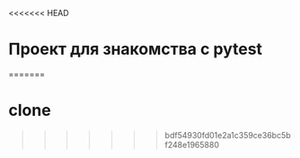 <<<<<<< HEAD
# Проект для знакомства с pytest
=======
# clone
>>>>>>> bdf54930fd01e2a1c359ce36bc5bf248e1965880
